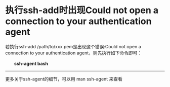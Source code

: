 # 执行ssh-add时出现Could not open a connection to your authentication agent

若执行ssh-add /path/to/xxx.pem是出现这个错误:Could not open a connection to your authentication agent，则先执行如下命令即可：

　　**ssh-agent bash**

***

更多关于ssh-agent的细节，可以用 man ssh-agent 来查看


